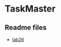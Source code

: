 # TaskMaster

## Readme files

- [lab26](https://github.com/AyaaBe95/TaskMaster/blob/main/reads/lab26.md)  
